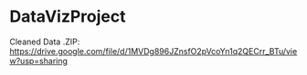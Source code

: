 # DataVizProject

Cleaned Data .ZIP:
https://drive.google.com/file/d/1MVDg896JZnsfO2pVcoYn1q2QECrr_BTu/view?usp=sharing
